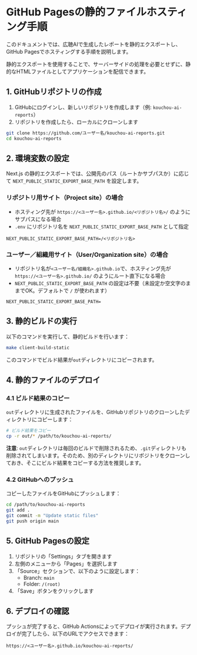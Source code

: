 # GitHub Pagesの静的ファイルホスティング手順

このドキュメントでは、広聴AIで生成したレポートを静的エクスポートし、GitHub Pagesでホスティングする手順を説明します。

静的エクスポートを使用することで、サーバーサイドの処理を必要とせずに、静的なHTMLファイルとしてアプリケーションを配信できます。

## 1. GitHubリポジトリの作成

1. GitHubにログインし、新しいリポジトリを作成します（例: `kouchou-ai-reports`）
2. リポジトリを作成したら、ローカルにクローンします

```bash
git clone https://github.com/ユーザー名/kouchou-ai-reports.git
cd kouchou-ai-reports
```

## 2. 環境変数の設定

Next.js の静的エクスポートでは、公開先のパス（ルートかサブパスか）に応じて `NEXT_PUBLIC_STATIC_EXPORT_BASE_PATH` を設定します。

### リポジトリ用サイト（Project site）の場合
- ホスティング先が `https://<ユーザー名>.github.io/<リポジトリ名>/` のようにサブパスになる場合
- `.env` にリポジトリ名を `NEXT_PUBLIC_STATIC_EXPORT_BASE_PATH` として指定  

```.env
NEXT_PUBLIC_STATIC_EXPORT_BASE_PATH=/<リポジトリ名>
```

### ユーザー／組織用サイト（User/Organization site）の場合
- リポジトリ名が`<ユーザー名/組織名>.github.io`で、ホスティング先が `https://<ユーザー名>.github.io/` のようにルート直下になる場合  
- `NEXT_PUBLIC_STATIC_EXPORT_BASE_PATH` の設定は不要（未設定か空文字のままでOK。デフォルトで `/` が使われます）

```.env
NEXT_PUBLIC_STATIC_EXPORT_BASE_PATH=
```


## 3. 静的ビルドの実行

以下のコマンドを実行して、静的ビルドを行います：

```bash
make client-build-static
```

このコマンドでビルド結果が`out`ディレクトリにコピーされます。

## 4. 静的ファイルのデプロイ

### 4.1 ビルド結果のコピー

`out`ディレクトリに生成されたファイルを、GitHubリポジトリのクローンしたディレクトリにコピーします：

```bash
# ビルド結果をコピー
cp -r out/* /path/to/kouchou-ai-reports/
```

**注意**: `out`ディレクトリは毎回のビルドで削除されるため、`.git`ディレクトリも削除されてしまいます。そのため、別のディレクトリにリポジトリをクローンしておき、そこにビルド結果をコピーする方法を推奨します。

### 4.2 GitHubへのプッシュ

コピーしたファイルをGitHubにプッシュします：

```bash
cd /path/to/kouchou-ai-reports
git add .
git commit -m "Update static files"
git push origin main
```


## 5. GitHub Pagesの設定

1. リポジトリの「Settings」タブを開きます
2. 左側のメニューから「Pages」を選択します
3. 「Source」セクションで、以下のように設定します：
    - Branch: `main`
    - Folder: `/(root)`
4. 「Save」ボタンをクリックします


## 6. デプロイの確認

プッシュが完了すると、GitHub Actionsによってデプロイが実行されます。デプロイが完了したら、以下のURLでアクセスできます：

```
https://<ユーザー名>.github.io/kouchou-ai-reports/
```